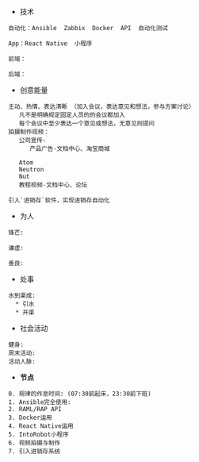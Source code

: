 * 技术

```
自动化：Ansible  Zabbix  Docker  API  自动化测试

App：React Native  小程序

前端：

后端：
```

* 创意能量

```
主动、热情、表达清晰 （加入会议，表达意见和想法，参与方案讨论）
   凡不是明确规定固定人员的的会议都加入
   每个会议中至少表达一个意见或想法，无意见则提问
拍摄制作视频：  
   公司宣传-  
      产品广告-文档中心、淘宝商城

   Atom
   Neutron
   Nut
   教程视频-文档中心、论坛

引入`进销存`软件，实现进销存自动化
```

* 为人

```
锋芒:

谦虚: 

善良:
```

* 处事

```
水到渠成:
  * 引水
  * 开渠
```

* 社会活动

```
健身:
周末活动:
活动人脉:
```

* **节点**

```
0. 规律的作息时间: (07:30前起床，23:30前下班)
1. Ansible完全使用:
2. RAML/RAP API
3. Docker运用
4. React Native运用
5. IntoRobot小程序
6. 视频拍摄与制作
7. 引入进销存系统
```



